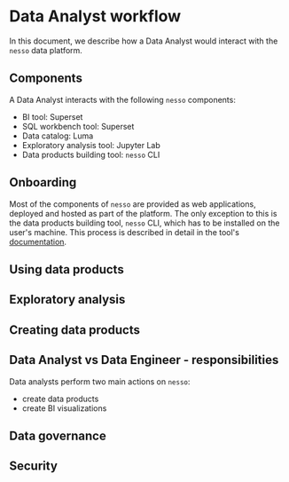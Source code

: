 # Data Analyst workflow
In this document, we describe how a Data Analyst would interact with the `nesso` data platform.

## Components
A Data Analyst interacts with the following `nesso` components:
- BI tool: Superset
- SQL workbench tool: Superset
- Data catalog: Luma
- Exploratory analysis tool: Jupyter Lab
- Data products building tool: `nesso` CLI


## Onboarding
Most of the components of `nesso` are provided as web applications, deployed and hosted as part of the platform. The only exception to this is the data products building tool, `nesso` CLI, which has to be installed on the user's machine. This process is described in detail in the tool's [documentation](../index.md).


## Using data products


## Exploratory analysis

## Creating data products

## Data Analyst vs Data Engineer - responsibilities
Data analysts perform two main actions on `nesso`:
- create data products
- create BI visualizations







## Data governance

## Security